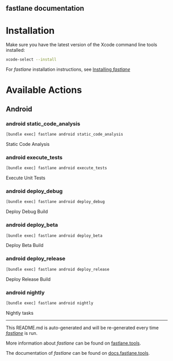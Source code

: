 fastlane documentation
----

# Installation

Make sure you have the latest version of the Xcode command line tools installed:

```sh
xcode-select --install
```

For _fastlane_ installation instructions, see [Installing _fastlane_](https://docs.fastlane.tools/#installing-fastlane)

# Available Actions

## Android

### android static_code_analysis

```sh
[bundle exec] fastlane android static_code_analysis
```

Static Code Analysis

### android execute_tests

```sh
[bundle exec] fastlane android execute_tests
```

Execute Unit Tests

### android deploy_debug

```sh
[bundle exec] fastlane android deploy_debug
```

Deploy Debug Build

### android deploy_beta

```sh
[bundle exec] fastlane android deploy_beta
```

Deploy Beta Build

### android deploy_release

```sh
[bundle exec] fastlane android deploy_release
```

Deploy Release Build

### android nightly

```sh
[bundle exec] fastlane android nightly
```

Nightly tasks

----

This README.md is auto-generated and will be re-generated every time [_fastlane_](https://fastlane.tools) is run.

More information about _fastlane_ can be found on [fastlane.tools](https://fastlane.tools).

The documentation of _fastlane_ can be found on [docs.fastlane.tools](https://docs.fastlane.tools).
